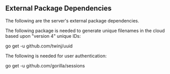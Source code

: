 ## External Package Dependencies


The following are the server's external package dependencies.


The following package is needed to generate unique filenames in the cloud based upon "version 4" unique IDs:

go get -u github.com/twinj/uuid

The following is needed for user authentication:

go get -u github.com/gorilla/sessions